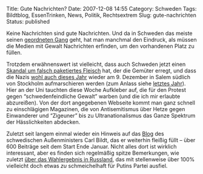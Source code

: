 Title: Gute Nachrichten?
Date: 2007-12-08 14:55
Category: Schweden
Tags: Bildtblog, EssenTrinken, News, Politik, Rechtsextrem
Slug: gute-nachrichten
Status: published

Keine Nachrichten sind gute Nachrichten. Und da in Schweden das meiste
seinen [geordneten
Gang](http://www.sr.se/cgi-bin/international/nyhetssidor/artikel.asp?nyheter=1&programid=2108&Artikel=1758836)
geht, hat man manchmal den Eindruck, als müssen die Medien mit Gewalt
Nachrichten erfinden, um den vorhandenen Platz zu füllen.

Trotzdem erwähnenswert ist vielleicht, dass auch Schweden jetzt einen
[Skandal um falsch paketiertes
Fleisch](http://www.sr.se/cgi-bin/International/nyhetssidor/artikel.asp?nyheter=1&ProgramID=2108&Artikel=1763543)
hat, der die Gemüter erregt, und dass die Nazis [wohl auch dieses
Jahr](http://www.sr.se/cgi-bin/international/nyhetssidor/artikel.asp?nyheter=1&programid=2108&Artikel=1762965)
wieder am 9. Dezember in Salem südlich von Stockholm aufmarschieren
werden (zum Anlass siehe [letztes
Jahr](http://www.fiket.de/2006/12/10/kein-salemmarsch-fuer-6-deutsche-nazis/)).
Hier an der Uni tauchten diese Woche Aufkleber auf, die für den Protest
gegen “schwedenfeindliche Gewalt” warben (und die ich mir erlaubte
abzureißen). Von der dort angegebenen Webseite kommt man ganz schnell zu
einschlägigen Magazinen, die von Antisemitismus über Hetze gegen
Einwanderer und “Zigeuner” bis zu Ultranationalismus das Ganze Spektrum
der Hässlichkeiten abdecken.

Zuletzt seit langem einmal wieder ein Hinweis auf das
[Blog](http://carlbildt.wordpress.com/) des schwedischen Außenministers
Carl Bildt, das er weiterhin fleißig füllt – über 600 Beiträge seit dem
Start Ende Januar. Nicht alles dort ist wirklich interessant, aber es
finden sich regelmäßig spitze Bemerkungen, wie zuletzt [über das
Wahlergebnis in
Russland](http://carlbildt.wordpress.com/2007/12/08/gratulera/), das mit
stellenweise über 100% vielleicht doch etwas *zu* schmeichelhaft für
Putins Partei ausfiel.

